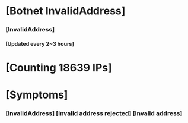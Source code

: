 # [Botnet InvalidAddress]
### [InvalidAddress]
#### [Updated every 2~3 hours]

# [Counting 18639 IPs]

# [Symptoms] 

###   [InvalidAddress] [invalid address rejected] [Invalid address]
